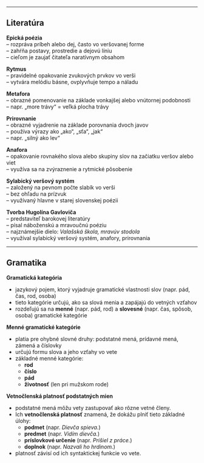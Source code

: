 
---

## Literatúra

**Epická poézia**  
– rozpráva príbeh alebo dej, často vo veršovanej forme  
– zahŕňa postavy, prostredie a dejovú líniu  
– cieľom je zaujať čitateľa naratívnym obsahom  

**Rytmus**  
– pravidelné opakovanie zvukových prvkov vo verši  
– vytvára melódiu básne, ovplyvňuje tempo a náladu  

**Metafora**  
– obrazné pomenovanie na základe vonkajšej alebo vnútornej podobnosti  
– napr. „more trávy“ = veľká plocha trávy  

**Prirovnanie**  
– obrazné vyjadrenie na základe porovnania dvoch javov  
– používa výrazy ako „ako“, „sťa“, „jak“  
– napr. „silný ako lev“  

**Anafora**  
– opakovanie rovnakého slova alebo skupiny slov na začiatku veršov alebo viet  
– využíva sa na zvýraznenie a rytmické pôsobenie  

**Sylabický veršový systém**  
– založený na pevnom počte slabík vo verši  
– bez ohľadu na prízvuk  
– využívaný hlavne v starej slovenskej poézii  

**Tvorba Hugolína Gavloviča**  
– predstaviteľ barokovej literatúry  
– písal náboženskú a mravoučnú poéziu  
– najznámejšie dielo: *Valašská škola, mravúv stodola*  
– využíval sylabický veršový systém, anafory, prirovnania  

---

## Gramatika

**Gramatická kategória**  
- jazykový pojem, ktorý vyjadruje gramatické vlastnosti slov (napr. pád, čas, rod, osoba)  
- tieto kategórie určujú, ako sa slová menia a zapájajú do vetných vzťahov  
- rozdeľujú sa na **menné** (napr. pád, rod) a **slovesné** (napr. čas, spôsob, osoba) gramatické kategórie  

**Menné gramatické kategórie**  
- platia pre ohybné slovné druhy: podstatné mená, prídavné mená, zámená a číslovky  
- určujú formu slova a jeho vzťahy vo vete  
- základné menné kategórie:  
  - **rod**
  - **číslo**
  - **pád** 
  - **životnosť** (len pri mužskom rode)

**Vetnočlenská platnosť podstatných mien**

- podstatné mená môžu vety zastupovať ako rôzne vetné členy.
- Ich **vetnočlenská platnosť** znamená, že dokážu plniť tieto základné úlohy:
  - **podmet** (napr. *Dievča spieva.*)  
  - **predmet** (napr. *Vidím dievča.*)  
  - **príslovkové určenie** (napr. *Prišiel z práce.*)  
  - **doplnok** (napr. *Nazvali ho hrdinom.*)  
- platnosť závisí od ich syntaktickej funkcie vo vete.
